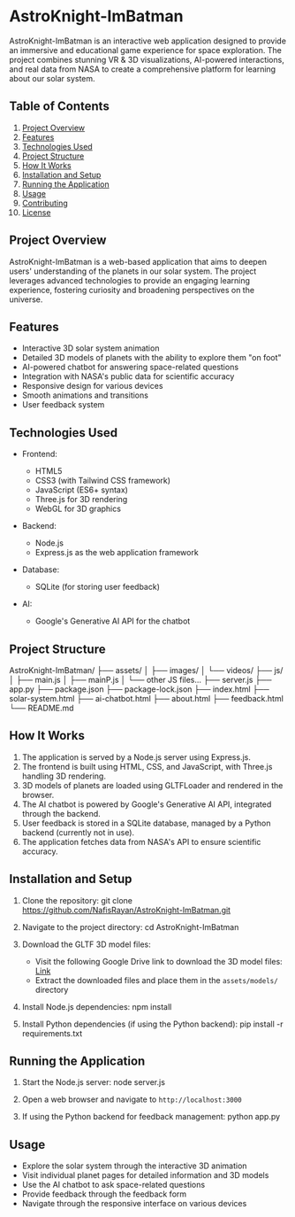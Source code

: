 # AstroKnight-ImBatman

AstroKnight-ImBatman is an interactive web application designed to provide an immersive and educational game experience for space exploration. The project combines stunning VR & 3D visualizations, AI-powered interactions, and real data from NASA to create a comprehensive platform for learning about our solar system.

## Table of Contents

1. [Project Overview](#project-overview)
2. [Features](#features)
3. [Technologies Used](#technologies-used)
4. [Project Structure](#project-structure)
5. [How It Works](#how-it-works)
6. [Installation and Setup](#installation-and-setup)
7. [Running the Application](#running-the-application)
8. [Usage](#usage)
9. [Contributing](#contributing)
10. [License](#license)

## Project Overview

AstroKnight-ImBatman is a web-based application that aims to deepen users' understanding of the planets in our solar system. The project leverages advanced technologies to provide an engaging learning experience, fostering curiosity and broadening perspectives on the universe.

## Features

- Interactive 3D solar system animation
- Detailed 3D models of planets with the ability to explore them "on foot"
- AI-powered chatbot for answering space-related questions
- Integration with NASA's public data for scientific accuracy
- Responsive design for various devices
- Smooth animations and transitions
- User feedback system

## Technologies Used

- Frontend:
  - HTML5
  - CSS3 (with Tailwind CSS framework)
  - JavaScript (ES6+ syntax)
  - Three.js for 3D rendering
  - WebGL for 3D graphics

- Backend:
  - Node.js
  - Express.js as the web application framework

- Database:
  - SQLite (for storing user feedback)

- AI:
  - Google's Generative AI API for the chatbot

## Project Structure
AstroKnight-ImBatman/ ├── assets/ │ ├── images/ │ └── videos/ ├── js/ │ ├── main.js │ ├── mainP.js │ └── other JS files... ├── server.js ├── app.py ├── package.json ├── package-lock.json ├── index.html ├── solar-system.html ├── ai-chatbot.html ├── about.html ├── feedback.html └── README.md


## How It Works

1. The application is served by a Node.js server using Express.js.
2. The frontend is built using HTML, CSS, and JavaScript, with Three.js handling 3D rendering.
3. 3D models of planets are loaded using GLTFLoader and rendered in the browser.
4. The AI chatbot is powered by Google's Generative AI API, integrated through the backend.
5. User feedback is stored in a SQLite database, managed by a Python backend (currently not in use).
6. The application fetches data from NASA's API to ensure scientific accuracy.

## Installation and Setup

1. Clone the repository:
git clone https://github.com/NafisRayan/AstroKnight-ImBatman.git


2. Navigate to the project directory:
cd AstroKnight-ImBatman


3. Download the GLTF 3D model files:
   - Visit the following Google Drive link to download the 3D model files: [Link](https://drive.google.com/drive/folders/15DFIuNTGMX3VnvFDYm2FS1jRCveDKTFy?usp=sharing)
   - Extract the downloaded files and place them in the `assets/models/` directory

4. Install Node.js dependencies:
npm install


5. Install Python dependencies (if using the Python backend):
pip install -r requirements.txt


## Running the Application

1. Start the Node.js server:
node server.js


2. Open a web browser and navigate to `http://localhost:3000`

3. If using the Python backend for feedback management:
python app.py


## Usage

- Explore the solar system through the interactive 3D animation
- Visit individual planet pages for detailed information and 3D models
- Use the AI chatbot to ask space-related questions
- Provide feedback through the feedback form
- Navigate through the responsive interface on various devices